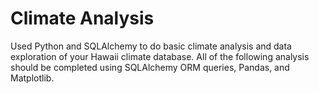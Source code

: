 # Climate Analysis

Used Python and SQLAlchemy to do basic climate analysis and data exploration of your Hawaii climate database. All of the following analysis should be completed using SQLAlchemy ORM queries, Pandas, and Matplotlib.
